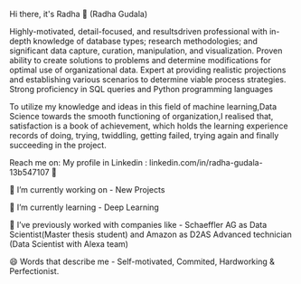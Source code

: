 Hi there, it's Radha 👋 (Radha Gudala)

Highly-motivated, detail-focused, and resultsdriven professional with in-depth knowledge of database types; research methodologies; and significant data capture, curation, manipulation, and visualization. Proven ability to create solutions to problems and determine modifications for optimal use of organizational data. Expert at providing realistic projections and establishing various scenarios to determine viable process strategies. Strong proficiency in SQL queries and Python programming languages

To utilize my knowledge and ideas in this field of machine learning,Data Science towards the smooth functioning of organization,I realised that, satisfaction is a book of achievement, which holds the learning experience records of doing, trying, twiddling, getting failed, trying again and finally succeeding in the project.

Reach me on:
My profile in Linkedin : linkedin.com/in/radha-gudala-13b547107 💼


🔭 I’m currently working on - New Projects

🌱 I’m currently learning - Deep Learning

👯 I’ve previously worked with companies like - Schaeffler AG as Data Scientist(Master thesis student) and Amazon as D2AS Advanced technician (Data Scientist with Alexa team)

😄 Words that describe me - Self-motivated, Commited, Hardworking & Perfectionist.
